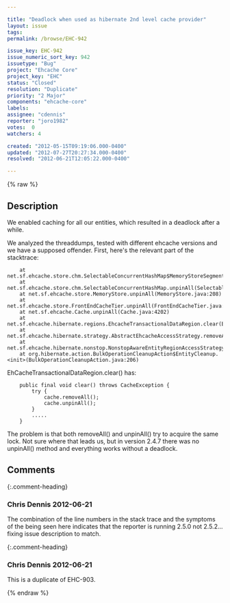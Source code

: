 ```yaml
---

title: "Deadlock when used as hibernate 2nd level cache provider"
layout: issue
tags: 
permalink: /browse/EHC-942

issue_key: EHC-942
issue_numeric_sort_key: 942
issuetype: "Bug"
project: "Ehcache Core"
project_key: "EHC"
status: "Closed"
resolution: "Duplicate"
priority: "2 Major"
components: "ehcache-core"
labels: 
assignee: "cdennis"
reporter: "joro1982"
votes:  0
watchers: 4

created: "2012-05-15T09:19:06.000-0400"
updated: "2012-07-27T20:27:34.000-0400"
resolved: "2012-06-21T12:05:22.000-0400"

---
```




{% raw %}



## Description

<div markdown="1" class="description">

We enabled caching for all our entities, which resulted in a deadlock after a while.

We analyzed the threaddumps, tested with different ehcache versions and we have a supposed offender. First, here's the relevant part of the stacktrace:


```
	at net.sf.ehcache.store.chm.SelectableConcurrentHashMap$MemoryStoreSegment.unpinAll(SelectableConcurrentHashMap.java:339)
	at net.sf.ehcache.store.chm.SelectableConcurrentHashMap.unpinAll(SelectableConcurrentHashMap.java:211)
	at net.sf.ehcache.store.MemoryStore.unpinAll(MemoryStore.java:208)
	at net.sf.ehcache.store.FrontEndCacheTier.unpinAll(FrontEndCacheTier.java:92)
	at net.sf.ehcache.Cache.unpinAll(Cache.java:4202)
	at net.sf.ehcache.hibernate.regions.EhcacheTransactionalDataRegion.clear(EhcacheTransactionalDataRegion.java:174)
	at net.sf.ehcache.hibernate.strategy.AbstractEhcacheAccessStrategy.removeAll(AbstractEhcacheAccessStrategy.java:109)
	at net.sf.ehcache.hibernate.nonstop.NonstopAwareEntityRegionAccessStrategy.removeAll(NonstopAwareEntityRegionAccessStrategy.java:221)
	at org.hibernate.action.BulkOperationCleanupAction$EntityCleanup.<init>(BulkOperationCleanupAction.java:206)

```


EhCacheTransactionalDataRegion.clear() has:



```
    public final void clear() throws CacheException {
        try {
            cache.removeAll();
            cache.unpinAll();
        }
        .....
    }
```


The problem is that both removeAll() and unpinAll() try to acquire the same lock. Not sure where that leads us, but in version 2.4.7 there was no unpinAll() method and everything works without a deadlock.


</div>

## Comments


{:.comment-heading}
### **Chris Dennis** <span class="date">2012-06-21</span>

<div markdown="1" class="comment">

The combination of the line numbers in the stack trace and the symptoms of the being seen here indicates that the reporter is running 2.5.0 not 2.5.2... fixing issue description to match.

</div>


{:.comment-heading}
### **Chris Dennis** <span class="date">2012-06-21</span>

<div markdown="1" class="comment">

This is a duplicate of EHC-903.

</div>



{% endraw %}
